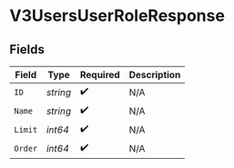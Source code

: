 # V3UsersUserRoleResponse


## Fields

| Field              | Type               | Required           | Description        |
| ------------------ | ------------------ | ------------------ | ------------------ |
| `ID`               | *string*           | :heavy_check_mark: | N/A                |
| `Name`             | *string*           | :heavy_check_mark: | N/A                |
| `Limit`            | *int64*            | :heavy_check_mark: | N/A                |
| `Order`            | *int64*            | :heavy_check_mark: | N/A                |